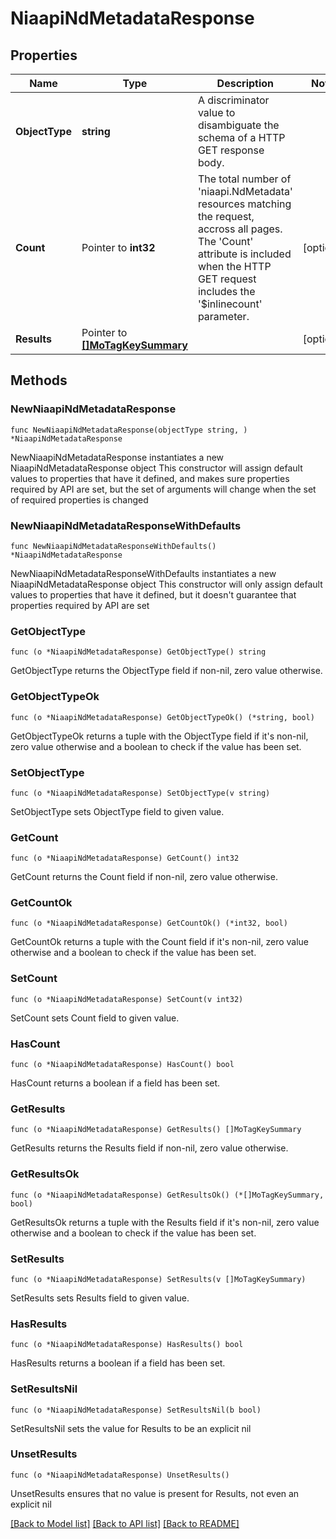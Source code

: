# NiaapiNdMetadataResponse

## Properties

Name | Type | Description | Notes
------------ | ------------- | ------------- | -------------
**ObjectType** | **string** | A discriminator value to disambiguate the schema of a HTTP GET response body. | 
**Count** | Pointer to **int32** | The total number of &#39;niaapi.NdMetadata&#39; resources matching the request, accross all pages. The &#39;Count&#39; attribute is included when the HTTP GET request includes the &#39;$inlinecount&#39; parameter. | [optional] 
**Results** | Pointer to [**[]MoTagKeySummary**](MoTagKeySummary.md) |  | [optional] 

## Methods

### NewNiaapiNdMetadataResponse

`func NewNiaapiNdMetadataResponse(objectType string, ) *NiaapiNdMetadataResponse`

NewNiaapiNdMetadataResponse instantiates a new NiaapiNdMetadataResponse object
This constructor will assign default values to properties that have it defined,
and makes sure properties required by API are set, but the set of arguments
will change when the set of required properties is changed

### NewNiaapiNdMetadataResponseWithDefaults

`func NewNiaapiNdMetadataResponseWithDefaults() *NiaapiNdMetadataResponse`

NewNiaapiNdMetadataResponseWithDefaults instantiates a new NiaapiNdMetadataResponse object
This constructor will only assign default values to properties that have it defined,
but it doesn't guarantee that properties required by API are set

### GetObjectType

`func (o *NiaapiNdMetadataResponse) GetObjectType() string`

GetObjectType returns the ObjectType field if non-nil, zero value otherwise.

### GetObjectTypeOk

`func (o *NiaapiNdMetadataResponse) GetObjectTypeOk() (*string, bool)`

GetObjectTypeOk returns a tuple with the ObjectType field if it's non-nil, zero value otherwise
and a boolean to check if the value has been set.

### SetObjectType

`func (o *NiaapiNdMetadataResponse) SetObjectType(v string)`

SetObjectType sets ObjectType field to given value.


### GetCount

`func (o *NiaapiNdMetadataResponse) GetCount() int32`

GetCount returns the Count field if non-nil, zero value otherwise.

### GetCountOk

`func (o *NiaapiNdMetadataResponse) GetCountOk() (*int32, bool)`

GetCountOk returns a tuple with the Count field if it's non-nil, zero value otherwise
and a boolean to check if the value has been set.

### SetCount

`func (o *NiaapiNdMetadataResponse) SetCount(v int32)`

SetCount sets Count field to given value.

### HasCount

`func (o *NiaapiNdMetadataResponse) HasCount() bool`

HasCount returns a boolean if a field has been set.

### GetResults

`func (o *NiaapiNdMetadataResponse) GetResults() []MoTagKeySummary`

GetResults returns the Results field if non-nil, zero value otherwise.

### GetResultsOk

`func (o *NiaapiNdMetadataResponse) GetResultsOk() (*[]MoTagKeySummary, bool)`

GetResultsOk returns a tuple with the Results field if it's non-nil, zero value otherwise
and a boolean to check if the value has been set.

### SetResults

`func (o *NiaapiNdMetadataResponse) SetResults(v []MoTagKeySummary)`

SetResults sets Results field to given value.

### HasResults

`func (o *NiaapiNdMetadataResponse) HasResults() bool`

HasResults returns a boolean if a field has been set.

### SetResultsNil

`func (o *NiaapiNdMetadataResponse) SetResultsNil(b bool)`

 SetResultsNil sets the value for Results to be an explicit nil

### UnsetResults
`func (o *NiaapiNdMetadataResponse) UnsetResults()`

UnsetResults ensures that no value is present for Results, not even an explicit nil

[[Back to Model list]](../README.md#documentation-for-models) [[Back to API list]](../README.md#documentation-for-api-endpoints) [[Back to README]](../README.md)


